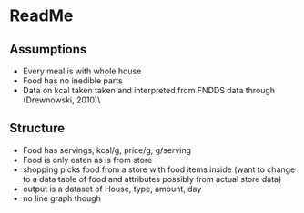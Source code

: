 # ReadMe

## Assumptions

- Every meal is with whole house
- Food has no inedible parts
- Data on kcal taken taken and interpreted from FNDDS data through (Drewnowski, 2010)\

## Structure

- Food has servings, kcal/g, price/g, g/serving
- Food is only eaten as is from store
- shopping picks food from a store with food items inside
(want to change to a data table of food and attributes possibly from actual store data)
- output is a dataset of House, type, amount, day
- no line graph though
